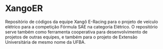 # XangoER
Repositório de códigos da equipe Xangô E-Racing para o projeto de veículo elétrico para a competição Fórmula SAE na categoria Elétrico. O repositório serve também como ferramenta cooperativa para desenvolvimento de projetos de outras equipes, e também para o projeto de Extensão Universitária de mesmo nome da UFBA.

